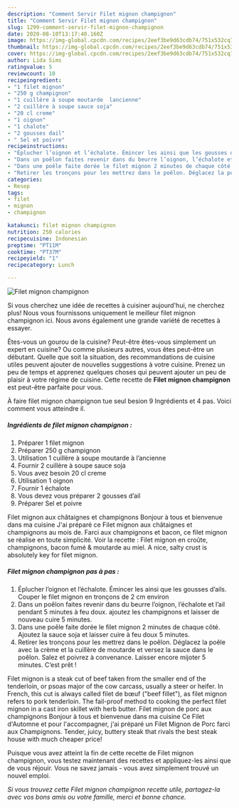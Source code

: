 ```yaml
---
description: "Comment Servir Filet mignon champignon"
title: "Comment Servir Filet mignon champignon"
slug: 1299-comment-servir-filet-mignon-champignon
date: 2020-08-10T13:17:40.160Z
image: https://img-global.cpcdn.com/recipes/2eef3be9d63cdb74/751x532cq70/filet-mignon-champignon-photo-principale-de-la-recette.jpg
thumbnail: https://img-global.cpcdn.com/recipes/2eef3be9d63cdb74/751x532cq70/filet-mignon-champignon-photo-principale-de-la-recette.jpg
cover: https://img-global.cpcdn.com/recipes/2eef3be9d63cdb74/751x532cq70/filet-mignon-champignon-photo-principale-de-la-recette.jpg
author: Lida Sims
ratingvalue: 5
reviewcount: 10
recipeingredient:
- "1 filet mignon"
- "250 g champignon"
- "1 cuillère à soupe moutarde  lancienne"
- "2 cuillère à soupe sauce soja"
- "20 cl creme"
- "1 oignon"
- "1 chalote"
- "2 gousses dail"
- " Sel et poivre"
recipeinstructions:
- "Éplucher l’oignon et l’échalote. Émincer les ainsi que les gousses d’ails. Couper le filet mignon en tronçons de 2 cm environ"
- "Dans un poêlon faites revenir dans du beurre l’oignon, l’échalote et l’ail pendant 5 minutes à feu doux. ajoutez les champignons et laisser de nouveau cuire 5 minutes."
- "Dans une poêle faite dorée le filet mignon 2 minutes de chaque côté. Ajoutez la sauce soja et laisser cuire à feu doux 5 minutes."
- "Retirer les tronçons pour les mettrez dans le poêlon. Déglacez la poêle avec la crème et la cuillère de moutarde et versez la sauce dans le poêlon. Salez et poivrez à convenance. Laisser encore mijoter 5 minutes. C’est prêt !"
categories:
- Resep
tags:
- filet
- mignon
- champignon

katakunci: filet mignon champignon 
nutrition: 250 calories
recipecuisine: Indonesian
preptime: "PT11M"
cooktime: "PT37M"
recipeyield: "1"
recipecategory: Lunch

---
```



![Filet mignon champignon](https://img-global.cpcdn.com/recipes/2eef3be9d63cdb74/751x532cq70/filet-mignon-champignon-photo-principale-de-la-recette.jpg)

Si vous cherchez une idée de recettes à cuisiner aujourd'hui, ne cherchez plus! Nous vous fournissons uniquement le meilleur filet mignon champignon ici. Nous avons également une grande variété de recettes à essayer.

Êtes-vous un gourou de la cuisine? Peut-être êtes-vous simplement un expert en cuisine? Ou comme plusieurs autres, vous êtes peut-être un débutant. Quelle que soit la situation, des recommandations de cuisine utiles peuvent ajouter de nouvelles suggestions à votre cuisine. Prenez un peu de temps et apprenez quelques choses qui peuvent ajouter un peu de plaisir à votre régime de cuisine. Cette recette de <strong> Filet mignon champignon </strong> est peut-être parfaite pour vous.

<!--inarticleads1-->

À faire filet mignon champignon tue seul besion 9 Ingrédients et 4 pas. Voici comment vous atteindre il.

##### Ingrédients de filet mignon champignon :

1. Préparer 1 filet mignon
1. Préparer 250 g champignon
1. Utilisation 1 cuillère à soupe moutarde à l’ancienne
1. Fournir 2 cuillère à soupe sauce soja
1. Vous avez besoin 20 cl creme
1. Utilisation 1 oignon
1. Fournir 1 échalote
1. Vous devez vous préparer 2 gousses d’ail
1. Préparer  Sel et poivre


Filet mignon aux châtaignes et champignons Bonjour à tous et bienvenue dans ma cuisine J&#39;ai préparé ce Filet mignon aux châtaignes et champignons au mois de. Farci aux champignons et bacon, ce filet mignon se réalise en toute simplicité. Voir la recette : Filet mignon en croûte, champignons, bacon fumé &amp; moutarde au miel. A nice, salty crust is absolutely key for filet mignon. 

<!--inarticleads2-->

##### Filet mignon champignon pas à pas :

1. Éplucher l’oignon et l’échalote. Émincer les ainsi que les gousses d’ails. Couper le filet mignon en tronçons de 2 cm environ
1. Dans un poêlon faites revenir dans du beurre l’oignon, l’échalote et l’ail pendant 5 minutes à feu doux. ajoutez les champignons et laisser de nouveau cuire 5 minutes.
1. Dans une poêle faite dorée le filet mignon 2 minutes de chaque côté. Ajoutez la sauce soja et laisser cuire à feu doux 5 minutes.
1. Retirer les tronçons pour les mettrez dans le poêlon. Déglacez la poêle avec la crème et la cuillère de moutarde et versez la sauce dans le poêlon. Salez et poivrez à convenance. Laisser encore mijoter 5 minutes. C’est prêt !


Filet mignon is a steak cut of beef taken from the smaller end of the tenderloin, or psoas major of the cow carcass, usually a steer or heifer. In French, this cut is always called filet de bœuf (&#34;beef fillet&#34;), as filet mignon refers to pork tenderloin. The fail-proof method to cooking the perfect filet mignon in a cast iron skillet with herb butter. Filet mignon de porc aux champignons Bonjour à tous et bienvenue dans ma cuisine Ce Filet d&#39;Automne et pour l&#39;accompagner, j&#39;ai préparé un Filet Mignon de Porc farci aux Champignons. Tender, juicy, buttery steak that rivals the best steak house with much cheaper price! 

<!--inarticleads1-->

<p>
Puisque vous avez atteint la fin de cette recette de Filet mignon champignon, vous testez maintenant des recettes et appliquez-les ainsi que de vous réjouir. Vous ne savez jamais - vous avez simplement trouvé un nouvel emploi.
</p>

<p>
<i>Si vous trouvez cette Filet mignon champignon recette utile, partagez-la avec vos bons amis ou votre famille, merci et bonne chance.</i>
</p>
